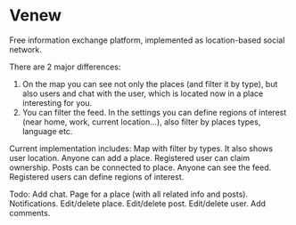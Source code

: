# Venew
Free information exchange platform, implemented as location-based social network.

There are 2 major differences:
1. On the map you can see not only the places (and filter it by type), but also users and chat with the user, which is located now in a place interesting for you.
2. You can filter the feed. In the settings you can define regions of interest (near home, work, current location...), also filter by places types, language etc.

Current implementation includes:
Map with filter by types. It also shows user location.
Anyone can add a place. Registered user can claim ownership.
Posts can be connected to place.
Anyone can see the feed. Registered users can define regions of interest.

Todo:
Add chat.
Page for a place (with all related info and posts).
Notifications.
Edit/delete place.
Edit/delete post.
Edit/delete user.
Add comments.

